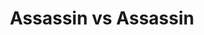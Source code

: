 ---
title: "Assassin vs Assassin"
summary: "Submitted to Ubisoft's Assassin's Creed film competition - and <em>won</em>... a special place in my heart."
runtime: "6:00"
yt_id: "-IVVGqIQ4xg"
written_by: "Stanley Idesis"
directed_by: "Stanley Idesis"
edited_by: "Stanley Idesis"
starring: "Stanley Idesis, Michael Dynkin"
---